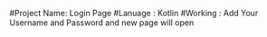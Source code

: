 #Project Name: Login Page
#Lanuage : Kotlin
#Working : Add Your Username and Password and new page will open 
